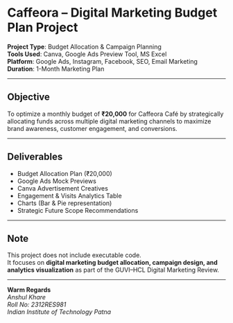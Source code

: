# Caffeora – Digital Marketing Budget Plan Project  

**Project Type**: Budget Allocation & Campaign Planning  
**Tools Used**: Canva, Google Ads Preview Tool, MS Excel  
**Platform**: Google Ads, Instagram, Facebook, SEO, Email Marketing  
**Duration**: 1-Month Marketing Plan  

---

## Objective  
To optimize a monthly budget of **₹20,000** for Caffeora Café by strategically allocating funds across multiple digital marketing channels to maximize brand awareness, customer engagement, and conversions.  

---

## Deliverables  
- Budget Allocation Plan (₹20,000)  
- Google Ads Mock Previews  
- Canva Advertisement Creatives  
- Engagement & Visits Analytics Table  
- Charts (Bar & Pie representation)  
- Strategic Future Scope Recommendations  

---

## Note  
This project does not include executable code.  
It focuses on **digital marketing budget allocation, campaign design, and analytics visualization** as part of the GUVI–HCL Digital Marketing Review.  

---

**Warm Regards**  
*Anshul Khare*  
*Roll No: 2312RES981*  
*Indian Institute of Technology Patna*  

